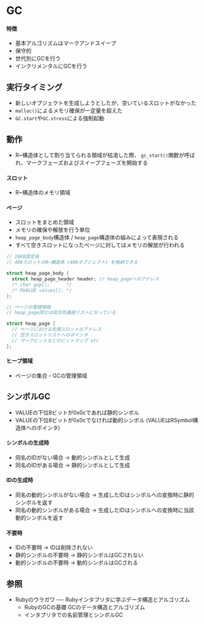 # GC
#### 特徴
- 基本アルゴリズムはマークアンドスイープ
- 保守的
- 世代別にGCを行う
- インクリメンタルにGCを行う

## 実行タイミング
- 新しいオブジェクトを生成しようとしたが、空いているスロットがなかった
- `malloc()`によるメモリ確保が一定量を超えた
- `GC.start`や`GC.stress`による強制起動

## 動作
- R~構造体として割り当てられる領域が枯渇した際、
  `gc_start()`関数が呼ばれ、マークフェーズおよびスイープフェーズを開始する

#### スロット
- R~構造体のメモリ領域

#### ページ
- スロットをまとめた領域
- メモリの確保や解放を行う単位
- `heap_page_body`構造体 / `heap_page`構造体の組みによって表現される
- すべて空きスロットになったページに対してはメモリの解放が行われる

```c
// 16KB固定長
// 400スロットのR~構造体 (400オブジェクト) を格納できる

struct heap_page_body {
  struct heap_page_header header; // heap_pageへのアドレス
  /* char gap[];      */
  /* RVALUE values[]; */
};
```

```c
// ページの管理情報
// heap_page同士は双方向連結リストになっている

struct heap_page {
  // ページにおける先頭スロットのアドレス
  // 空きスロットリストへのポインタ
  // マークビットなどのビットマップ etc
};
```

#### ヒープ領域
- ページの集合・GCの管理領域

## シンボルGC
- VALUEの下位8ビットが0x0cであれば静的シンボル
- VALUEの下位8ビットが0x0cでなければ動的シンボル (VALUEはRSymbol構造体へのポインタ)

#### シンボルの生成時
- 同名のIDがない場合 -> 動的シンボルとして生成
- 同名のIDがある場合 -> 静的シンボルとして生成

#### IDの生成時
- 同名の動的シンボルがない場合 -> 生成したIDはシンボルへの変換時に静的シンボルを返す
- 同名の動的シンボルがある場合 -> 生成したIDはシンボルへの変換時に当該動的シンボルを返す

#### 不要時
- IDの不要時 -> IDは削除されない
- 静的シンボルの不要時 -> 静的シンボルはGCされない
- 動的シンボルの不要時 -> 動的シンボルはGCされる

## 参照
- Rubyのウラガワ ── Rubyインタプリタに学ぶデータ構造とアルゴリズム
  - RubyのGCの基礎 GCのデータ構造とアルゴリズム
  - インタプリタでの名前管理とシンボルGC
